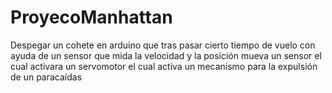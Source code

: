 # ProyecoManhattan
Despegar un cohete en arduino que tras pasar cierto tiempo de vuelo con ayuda de un sensor que mida la velocidad y la posición mueva un sensor el cual activara un servomotor el cual activa un mecanismo para la expulsión de un paracaídas 
